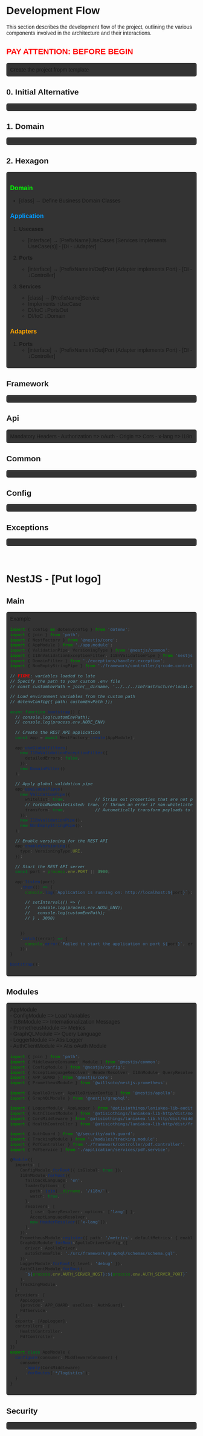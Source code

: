 <style>
  body {
    font-family: 'Nexa', 'Arial', sans-serif;    
  }

   code, pre {
      font-size: 11px;
   }
</style>

# Development Flow

This section describes the development flow of the project, outlining the various components involved in the architecture and their interactions.

## <span style="color:#FF0000;">PAY ATTENTION: BEFORE BEGIN</span> 
<div style="background-color: #333333; padding: 10px; border-radius: 5px;">
Create the project fropm template
</div>


## 0. Initial Alternative
<div style="background-color: #333333; padding: 10px; border-radius: 5px;">

</div>

## 1. Domain
<div style="background-color: #333333; padding: 10px; border-radius: 5px;">
</div>

## 2. Hexagon
<div style="background-color: #333333; padding: 10px; border-radius: 5px;">

### <span style="color:#00FF00">Domain</span> 

- [class] &rarr; Define Business Domain Classes

### <span style="color:#0099FF;">Application</span> 

1. **Usecases**
   - [interface] &rarr; [PrefixName]UseCases [Services Implements UseCase(s)] - [DI - &darr;Adapter]

2. **Ports** 
   - [interface] &rarr; [PrefixNameIn/Out]Port (Adapter implements Port) - [DI - &darr;Controller]

3. **Services**
   - [class] &rarr; [PrefixName]Service
   - Implements &uarr;UseCase
   - DI/IoC &darr;PortsOut
   - DI/IoC &darr;Domain

### <span style="color:#FFA500">Adapters</span> 

1. **Ports** 
   - [interface] &rarr; [PrefixNameIn/Out]Port (Adapter implements Port) - [DI - &darr;Controller]



</div>

## Framework
<div style="background-color: #333333; padding: 10px; border-radius: 5px;">
</div>

## Api
<div style="background-color: #333333; padding: 10px; border-radius: 5px;">
Mandatory Headers
- Authorization => oAuth
- Origin        => Cors
- x-lang        => i18n
</div>

## Common
<div style="background-color: #333333; padding: 10px; border-radius: 5px;">
</div>

## Config
<div style="background-color: #333333; padding: 10px; border-radius: 5px;">
</div>

## Exceptions
<div style="background-color: #333333; padding: 10px; border-radius: 5px;">
</div>

<br/>
<br/>

# NestJS - [Put logo]

## Main
<div style="background-color: #333333; padding: 10px; border-radius: 5px;">
Example

```typescript
import { config as dotenvConfig } from 'dotenv';
import { join } from 'path';
import { NestFactory } from '@nestjs/core';
import { AppModule } from './app.module';
import { ValidationPipe, VersioningType } from '@nestjs/common';
import { I18nValidationExceptionFilter, I18nValidationPipe } from 'nestjs-i18n';
import { DomainFilter } from './exceptions/handler.exception';
import { NonEmptyStringPipe } from './framework/controller/qrcode.controller';

// FIXME: variables loaded to late
// Specify the path to your custom .env file
// const customEnvPath = join(__dirname, '../../../infrastructure/local.env');

// Load environment variables from the custom path
// dotenvConfig({ path: customEnvPath });

async function bootstrap() {
  // console.log(customEnvPath);
  // console.log(process.env.NODE_ENV)

  // Create the REST API application
  const app = await NestFactory.create(AppModule);

  app.useGlobalFilters(
    new I18nValidationExceptionFilter({
      detailedErrors: false,
    }),
    new DomainFilter()
  );  

  // Apply global validation pipe
  app.useGlobalPipes(
    new ValidationPipe({
      whitelist: true,            // Strips out properties that are not part of the DTO
      // forbidNonWhitelisted: true, // Throws an error if non-whitelisted properties are provided
      transform: true,            // Automatically transform payloads to DTO instances
    }),
    new I18nValidationPipe(),
    new NonEmptyStringPipe(),
  );

  // Enable versioning for the REST API
  app.enableVersioning({
    type: VersioningType.URI,
  });

  // Start the REST API server
  const port = process.env.PORT || 3900;

  app.listen(port)
    .then(() => {
      console.log(`Application is running on: http://localhost:${port}`);

      // setInterval(() => {
      //   console.log(process.env.NODE_ENV);  
      //   console.log(customEnvPath);
      // } , 3000)

      
    })
    .catch((error) => {
      console.error(`Failed to start the application on port ${port}`, error);
    });
}

bootstrap();
```
</div>

## Modules
<div style="background-color: #333333; padding: 10px; border-radius: 5px;">
AppModule<br/>
- ConfigModule => Load Variables<br/>
- I18nModule => Internationalization Messages<br/>
- PrometheusModule => Metrics<br/>
- GraphQLModule => Query Language<br/>
- LoggerModule => Atis Logger<br/>
- AuthClientModule => Atis oAuth Module<br/>

```typescript
import { join } from 'path';
import { MiddlewareConsumer, Module } from '@nestjs/common';
import { ConfigModule } from '@nestjs/config';
import { AcceptLanguageResolver, HeaderResolver, I18nModule, QueryResolver } from 'nestjs-i18n';
import { APP_GUARD } from '@nestjs/core';
import { PrometheusModule } from '@willsoto/nestjs-prometheus';

import { ApolloDriver, ApolloDriverConfig } from '@nestjs/apollo';
import { GraphQLModule } from '@nestjs/graphql';

import { LoggerModule, AppLogger } from '@atisiothings/laniakea-lib-audit';
import { AuthClientModule } from '@atisiothings/laniakea-lib-http/dist/modules/auth.module';
import { CorsMiddleware } from '@atisiothings/laniakea-lib-http/dist/middleware/cors.middleware'; 
import { HealthController } from '@atisiothings/laniakea-lib-http/dist/framework/controller/health.controller'; 

import { AuthGuard } from '@/security/auth.guard';
import { TrackingModule } from './modules/tracking.module';
import { PdfController } from './framework/controller/pdf.controller';
import { PdfService } from './application/services/pdf.service';

@Module({
  imports: [
    ConfigModule.forRoot({ isGlobal: true }),
    I18nModule.forRoot({
      fallbackLanguage: 'en',
      loaderOptions: {
        path: join(__dirname, '/i18n/'),
        watch: true,
      },
      resolvers: [
        { use: QueryResolver, options: ['lang'] },
        AcceptLanguageResolver,
        new HeaderResolver(['x-lang']),
      ],
    }), 
    PrometheusModule.register({ path: '/metrics', defaultMetrics: { enabled: false } }),
    GraphQLModule.forRoot<ApolloDriverConfig>({
      driver: ApolloDriver,
      autoSchemaFile: './src/framework/graphql/schemas/schema.gql',
    }),
    LoggerModule.forRoot({ level: 'debug' }),
    AuthClientModule.forRoot(
      `${process.env.AUTH_SERVER_HOST}:${process.env.AUTH_SERVER_PORT}`
    ),
    TrackingModule,
  ],
  providers: [
    AppLogger,
    {provide: APP_GUARD, useClass: AuthGuard},
    PdfService,
  ],
  exports: [AppLogger],
  controllers: [
    HealthController,
    PdfController,
  ]
})
export class AppModule {
  configure(consumer: MiddlewareConsumer) {
    consumer
      .apply(CorsMiddleware)
      .forRoutes('*/logistics');
  }
}
```

</div>

## Security
<div style="background-color: #333333; padding: 10px; border-radius: 5px;">
</div>